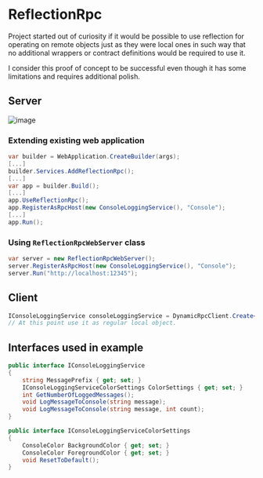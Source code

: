 # ReflectionRpc
Project started out of curiosity if it would be possible to use reflection for operating on remote objects just as they were local ones in such way that no additional wrappers or contract definitions would be required to use it.

I consider this proof of concept to be successful even though it has some limitations and requires additional polish. 

## Server
![image](https://i.imgur.com/zrTLjd4.png)
### Extending existing web application
```c#
var builder = WebApplication.CreateBuilder(args);
[...]
builder.Services.AddReflectionRpc();
[...]
var app = builder.Build();
[...]
app.UseReflectionRpc();
app.RegisterAsRpcHost(new ConsoleLoggingService(), "Console");
[...]
app.Run();
```
### Using `ReflectionRpcWebServer` class
```c#
var server = new ReflectionRpcWebServer();
server.RegisterAsRpcHost(new ConsoleLoggingService(), "Console");
server.Run("http://localhost:12345");
```
## Client
```c#
IConsoleLoggingService consoleLoggingService = DynamicRpcClient.Create<IConsoleLoggingService>("http://localhost:5087/", "Console");
// At this point use it as regular local object.
```
## Interfaces used in example
```c#
public interface IConsoleLoggingService
{
    string MessagePrefix { get; set; }
    IConsoleLoggingServiceColorSettings ColorSettings { get; set; }
    int GetNumberOfLoggedMessages();
    void LogMessageToConsole(string message);
    void LogMessageToConsole(string message, int count);
}

public interface IConsoleLoggingServiceColorSettings
{
    ConsoleColor BackgroundColor { get; set; }
    ConsoleColor ForegroundColor { get; set; }
    void ResetToDefault();
}
```
